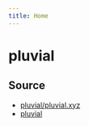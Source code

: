 ```yaml
---
title: Home
---
```


# pluvial

## Source

- [pluvial/pluvial.xyz](https://github.com/pluvial/pluvial.xyz)
- [pluvial](https://github.com/pluvial)
